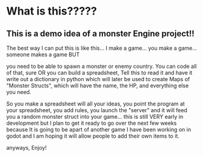 # What is this?????

## This is a demo idea of a monster Engine project!!

The best way I can put this is like this... I make a game... you make a game... someone makes a game BUT

you need to be able to spawn a monster or enemy country. You can code all of that, sure OR you can build a spreadsheet, 
Tell this to read it and have it write out a dictionary in python which will later be used to create Maps of "Monster Structs", which will have the name, the HP, and everything else you need.

So you make a spreadsheet will all your ideas, you point the program at your spreadsheet, you add rules, you launch the "server" and it will feed you a random monster struct into your game... this is still VERY early in development but I plan to get it ready to go over the next few weeks because It is going to be apart of another game I have been working on in godot and I am hoping it will allow people to add their own items to it.

anyways, Enjoy!